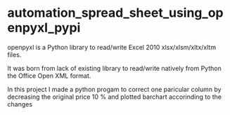 # automation_spread_sheet_using_openpyxl_pypi

openpyxl is a Python library to read/write Excel 2010 xlsx/xlsm/xltx/xltm files.

It was born from lack of existing library to read/write natively from Python the Office Open XML format.

In this project I made a python progam to correct one paricular column by decreasing the original price 10 % and plotted barchart accorinding to the changes
